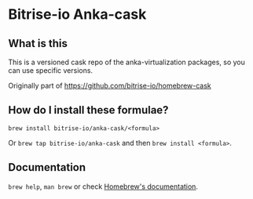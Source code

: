 # Bitrise-io Anka-cask

## What is this

This is a versioned cask repo of the anka-virtualization packages, so you can use specific versions.

Originally part of https://github.com/bitrise-io/homebrew-cask

## How do I install these formulae?

`brew install bitrise-io/anka-cask/<formula>`

Or `brew tap bitrise-io/anka-cask` and then `brew install <formula>`.

## Documentation

`brew help`, `man brew` or check [Homebrew's documentation](https://docs.brew.sh).
